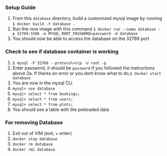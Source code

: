 ### Setup Guide

1. From this `database` directory, build a customized mysql image by running `$ docker build -t database .`
2. Run the new image with this command `$ docker run --name database -p 32769:3306 -e MYSQL_ROOT_PASSWORD=password -d database`
3. You should now be able to access the database on the 32769 port

### Check to see if database container is working

1. `$ mysql -P 32769 --protocol=tcp -u root -p`
2. Enter password, it should be `password` if you followed the instructions above
   2a. If theres an error or you dont know what to do,`$ docker start database`
3. You are now in the mysql CLI
4. `mysql> use database`
5. `mysql> select * from bookings;`
6. `mysql> select * from users;`
7. `mysql> select * from plots;`
8. You should see a table with the preloaded data

### For removing Database

1. Exit out of VIM (exit; + enter)
2. `docker stop database`
3. `docker rm database`
4. `docker rmi database`
